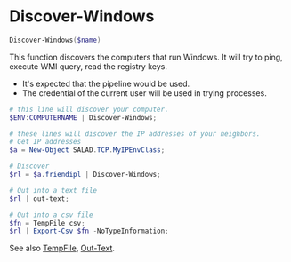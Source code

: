 # Discover-Windows
``` powershell
Discover-Windows($name)
```
This function discovers the computers that run Windows.
It will try to ping, execute WMI query, read the registry keys.
- It's expected that the pipeline would be used.
- The credential of the current user will be used in trying processes.

``` powershell
# this line will discover your computer.
$ENV:COMPUTERNAME | Discover-Windows;

# these lines will discover the IP addresses of your neighbors.
# Get IP addresses
$a = New-Object SALAD.TCP.MyIPEnvClass;

# Discover
$rl = $a.friendipl | Discover-Windows;

# Out into a text file
$rl | out-text;

# Out into a csv file
$fn = TempFile csv;
$rl | Export-Csv $fn -NoTypeInformation;
```

See also [TempFile](tempfile.md), [Out-Text](out-text.md).
